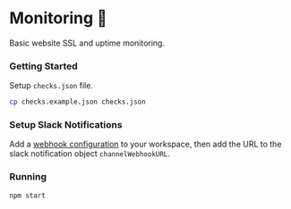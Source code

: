 # Monitoring 🤖

Basic website SSL and uptime monitoring.

### Getting Started

Setup `checks.json` file.

```bash
cp checks.example.json checks.json
```

### Setup Slack Notifications

Add a [webhook configuration](https://phillipcraig.slack.com/apps/A0F7XDUAZ-incoming-webhooks) to your workspace, then
add the URL to the slack notification object `channelWebhookURL`.

### Running

```bash
npm start
```
